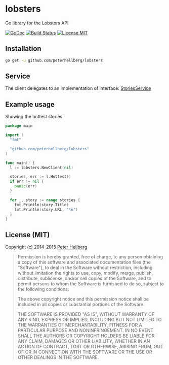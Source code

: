 # lobsters

Go library for the Lobsters API

[![GoDoc](https://godoc.org/github.com/peterhellberg/lobsters?status.svg)](https://godoc.org/github.com/peterhellberg/lobsters)
[![Build Status](https://travis-ci.org/peterhellberg/lobsters.svg?branch=master)](https://travis-ci.org/peterhellberg/lobsters)
[![License MIT](https://img.shields.io/badge/license-MIT-lightgrey.svg?style=flat)](https://github.com/peterhellberg/lobsters#license-mit)

## Installation

```bash
go get -u github.com/peterhellberg/lobsters
```

## Service

The client delegates to an implementation of interface:
[StoriesService](https://godoc.org/github.com/peterhellberg/lobsters#StoriesService)

## Example usage

Showing the hottest stories

```go
package main

import (
  "fmt"

  "github.com/peterhellberg/lobsters"
)

func main() {
  l := lobsters.NewClient(nil)

  stories, err := l.Hottest()
  if err != nil {
    panic(err)
  }

  for _, story := range stories {
    fmt.Println(story.Title)
    fmt.Println(story.URL, "\n")
  }
}
```

## License (MIT)

Copyright (c) 2014-2015 [Peter Hellberg](http://c7.se/)

> Permission is hereby granted, free of charge, to any person obtaining a copy
> of this software and associated documentation files (the "Software"), to deal
> in the Software without restriction, including without limitation the rights
> to use, copy, modify, merge, publish, distribute, sublicense, and/or sell
> copies of the Software, and to permit persons to whom the Software is
> furnished to do so, subject to the following conditions:
>
> The above copyright notice and this permission notice shall be included in all
> copies or substantial portions of the Software.
>
> THE SOFTWARE IS PROVIDED "AS IS", WITHOUT WARRANTY OF ANY KIND, EXPRESS OR
> IMPLIED, INCLUDING BUT NOT LIMITED TO THE WARRANTIES OF MERCHANTABILITY,
> FITNESS FOR A PARTICULAR PURPOSE AND NONINFRINGEMENT. IN NO EVENT SHALL THE
> AUTHORS OR COPYRIGHT HOLDERS BE LIABLE FOR ANY CLAIM, DAMAGES OR OTHER
> LIABILITY, WHETHER IN AN ACTION OF CONTRACT, TORT OR OTHERWISE, ARISING FROM,
> OUT OF OR IN CONNECTION WITH THE SOFTWARE OR THE USE OR OTHER DEALINGS IN THE
> SOFTWARE.
